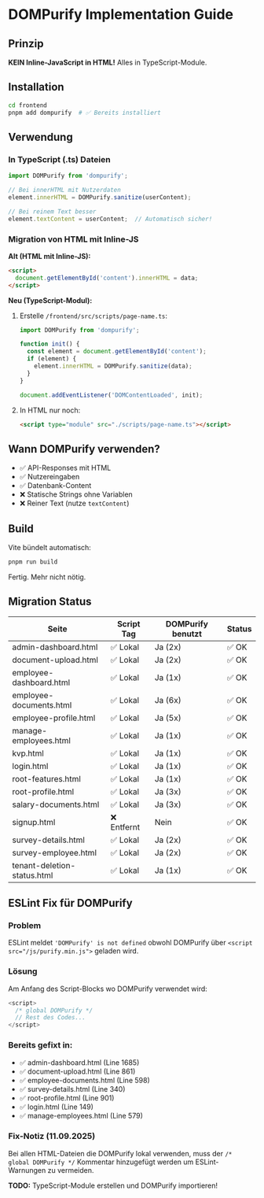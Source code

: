 # DOMPurify Implementation Guide

## Prinzip

**KEIN Inline-JavaScript in HTML!** Alles in TypeScript-Module.

## Installation

```bash
cd frontend
pnpm add dompurify  # ✅ Bereits installiert
```

## Verwendung

### In TypeScript (.ts) Dateien

```typescript
import DOMPurify from 'dompurify';

// Bei innerHTML mit Nutzerdaten
element.innerHTML = DOMPurify.sanitize(userContent);

// Bei reinem Text besser
element.textContent = userContent;  // Automatisch sicher!
```

### Migration von HTML mit Inline-JS

**Alt (HTML mit Inline-JS):**

```html
<script>
  document.getElementById('content').innerHTML = data;
</script>
```

**Neu (TypeScript-Modul):**

1. Erstelle `/frontend/src/scripts/page-name.ts`:

   ```typescript
   import DOMPurify from 'dompurify';

   function init() {
     const element = document.getElementById('content');
     if (element) {
       element.innerHTML = DOMPurify.sanitize(data);
     }
   }

   document.addEventListener('DOMContentLoaded', init);
   ```

2. In HTML nur noch:

   ```html
   <script type="module" src="./scripts/page-name.ts"></script>
   ```

## Wann DOMPurify verwenden?

- ✅ API-Responses mit HTML
- ✅ Nutzereingaben
- ✅ Datenbank-Content
- ❌ Statische Strings ohne Variablen
- ❌ Reiner Text (nutze `textContent`)

## Build

Vite bündelt automatisch:

```bash
pnpm run build
```

Fertig. Mehr nicht nötig.

## Migration Status

| Seite | Script Tag | DOMPurify benutzt | Status |
|-------|------------|-------------------|---------|
| admin-dashboard.html | ✅ Lokal | Ja (2x) | ✅ OK |
| document-upload.html | ✅ Lokal | Ja (2x) | ✅ OK |
| employee-dashboard.html | ✅ Lokal | Ja (1x) | ✅ OK |
| employee-documents.html | ✅ Lokal | Ja (6x) | ✅ OK |
| employee-profile.html | ✅ Lokal | Ja (5x) | ✅ OK |
| manage-employees.html | ✅ Lokal | Ja (1x) | ✅ OK |
| kvp.html | ✅ Lokal | Ja (1x) | ✅ OK |
| login.html | ✅ Lokal | Ja (1x) | ✅ OK |
| root-features.html | ✅ Lokal | Ja (1x) | ✅ OK |
| root-profile.html | ✅ Lokal | Ja (3x) | ✅ OK |
| salary-documents.html | ✅ Lokal | Ja (3x) | ✅ OK |
| signup.html | ❌ Entfernt | Nein | ✅ OK |
| survey-details.html | ✅ Lokal | Ja (2x) | ✅ OK |
| survey-employee.html | ✅ Lokal | Ja (2x) | ✅ OK |
| tenant-deletion-status.html | ✅ Lokal | Ja (1x) | ✅ OK |

## ESLint Fix für DOMPurify

### Problem
ESLint meldet `'DOMPurify' is not defined` obwohl DOMPurify über `<script src="/js/purify.min.js">` geladen wird.

### Lösung
Am Anfang des Script-Blocks wo DOMPurify verwendet wird:

```javascript
<script>
  /* global DOMPurify */
  // Rest des Codes...
</script>
```

### Bereits gefixt in:
- ✅ admin-dashboard.html (Line 1685)
- ✅ document-upload.html (Line 861)
- ✅ employee-documents.html (Line 598)
- ✅ survey-details.html (Line 340)
- ✅ root-profile.html (Line 901)
- ✅ login.html (Line 149)
- ✅ manage-employees.html (Line 579)

### Fix-Notiz (11.09.2025)
Bei allen HTML-Dateien die DOMPurify lokal verwenden, muss der `/* global DOMPurify */` Kommentar hinzugefügt werden um ESLint-Warnungen zu vermeiden.

**TODO:** TypeScript-Module erstellen und DOMPurify importieren!
